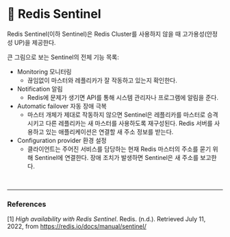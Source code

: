 # :eyes: **Redis Sentinel**

Redis Sentinel(이하 Sentinel)은 Redis Cluster를 사용하지 않을 때 고가용성(안정성 UP)을 제공한다.

큰 그림으로 보는 Sentinel의 전체 기능 목록:
- Monitoring 모니터링
    - 끊임없이 마스터와 레플리카가 잘 작동하고 있는지 확인한다.
- Notification 알림
    - Redis에 문제가 생기면 API를 통해 시스템 관리자나 프로그램에 알림을 준다.
- Automatic failover 자동 장애 극복
    - 마스터 개체가 제대로 작동하지 않으면 Sentinel은 레플리카를 마스터로 승격시키고 다른 레플리카는 새 마스터를 사용하도록 재구성된다. Redis 서버를 사용하고 있는 애플리케이션은 연결할 새 주소 정보를 받는다.
- Configuration provider 환경 설정
    - 클라이언트는 주어진 서비스를 담당하는 현재 Redis 마스터의 주소를 묻기 위해 Sentinel에 연결한다. 장애 조치가 발생하면 Sentinel은 새 주소를 보고한다.

<br>

---
### **References**
[1] *High availability with Redis Sentinel*. Redis. (n.d.). Retrieved July 11, 2022, from https://redis.io/docs/manual/sentinel/
